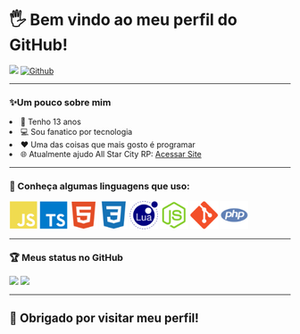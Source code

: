 # 🖐 Bem vindo ao meu perfil do GitHub!
![](https://visitor-badge.laobi.icu/badge?page_id=felpsdev.felpsdev) [![Github](https://img.shields.io/github/followers/felpsdev?label=Follow&style=social)](https://github.com/felpsdev)
<hr>
<h3>✨Um pouco sobre mim</h3>
<div>
 <li>👨 Tenho 13 anos</li>
 <li>💻 Sou fanatico por tecnologia</li>
 <li>❤ Uma das coisas que mais gosto é programar</li>
 <li>🌐 Atualmente ajudo All Star City RP: <a href="https://allstarcity.com.br/">Acessar Site</a></li>
</div>
<hr>
<h3>🧰 Conheça algumas linguagens que uso:</h3>
<div style="display: inline_block;">
  <img height="50" width="50" title="Javascript" src="https://raw.githubusercontent.com/devicons/devicon/master/icons/javascript/javascript-plain.svg">
  <img height="50" width="50" src="https://raw.githubusercontent.com/devicons/devicon/master/icons/typescript/typescript-plain.svg">
  <img height="50" width="50" src="https://raw.githubusercontent.com/devicons/devicon/master/icons/html5/html5-plain.svg">
  <img height="50" width="50" src="https://raw.githubusercontent.com/devicons/devicon/master/icons/css3/css3-plain.svg">
  <img height="50" width="50" src="https://raw.githubusercontent.com/devicons/devicon/master/icons/lua/lua-plain-wordmark.svg">
  <img height="50" width="50" src="https://raw.githubusercontent.com/devicons/devicon/master/icons/nodejs/nodejs-plain.svg">
  <img height="50" width="50" src="https://raw.githubusercontent.com/devicons/devicon/master/icons/git/git-plain.svg">
  <img height="50" width="50" src="https://raw.githubusercontent.com/devicons/devicon/master/icons/php/php-plain.svg">
</div>
<hr>
<h3>🏆 Meus status no GitHub</h3>
 <div style="display: inline-block">
  <img height="145em" src="https://github-readme-stats.vercel.app/api?username=felpsdev&show_icons=true&include_all_commits=true&count_private=true&theme=dark&title_color=3b86ff&icon_color=3b86ff&hide_border=true&bg_color=091d3d"/>
  <img height="145em" src="https://github-readme-stats.vercel.app/api/top-langs/?username=felpsdev&layout=compact&langs_count=4&theme=dark&title_color=3b86ff&icon_color=3b86ff&hide_border=true&bg_color=091d3d"/>
</div>
<hr>
<h2>💎 Obrigado por visitar meu perfil!</h2>

